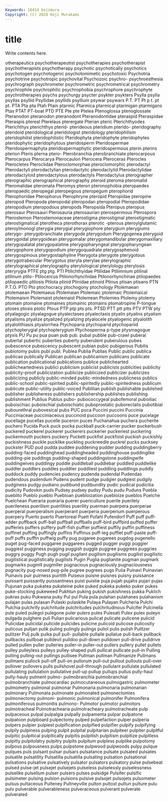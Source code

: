 ```yaml
---
Keywords: 16414 kojimura
Copyright: (C) 2024 Koji Murakami
---
```


# title

Write contents here.



otherapeutics psychotherapeutist
psychotherapies psychotherapist psychotherapists psychotherapy psychotic psychotically psychotics psychotogen psychotogenic psychotomimetic
psychotoxic Psychotria psychotrine psychotropic psychovital Psychozoic psychro- psychroesthesia psychrograph psychrometer
psychrometric psychrometrical psychrometry psychrophile psychrophilic psychrophobia psychrophore psychrophyte psychrotherapies psychs
psychurgy psycter psykter psykters Psylla psylla psyllas psyllid Psyllidae psyllids
psyllium psywar psywars P.T. PT Pt p.t. pt pt. PTA
Pta pta Ptah Ptain ptarmic Ptarmica ptarmical ptarmigan ptarmigans Ptas
PTAT PT-boat PTD PTE Pte pte Ptelea Ptenoglossa ptenoglossate Pteranodon
pteranodon pteranodont Pteranodontidae pteraspid Pteraspidae Pteraspis ptereal Pterelaus pterergate Pterian
pteric Pterichthyodes Pterichthys pterichthys pterid- pterideous pteridium pterido- pteridography pteridoid
pteridological pteridologist pteridology pteridophilism pteridophilist pteridophilistic Pteridophyta pteridophyte pteridophytes pteridophytic
pteridophytous pteridosperm Pteridospermae Pteridospermaphyta pteridospermaphytic pteridospermous pterin pterins pterion Pteris
pterna ptero- Pterobranchia pterobranchiate pterocarpous Pterocarpus Pterocarya Pterocaulon Pterocera Pteroceras
Pterocles Pterocletes Pteroclidae Pteroclomorphae pteroclomorphic pterodactyl Pterodactyli pterodactylian pterodactylic pterodactylid
Pterodactylidae pterodactyloid pterodactylous pterodactyls Pterodactylus pterographer pterographic pterographical pterography pteroid
pteroma pteromalid Pteromalidae pteromata Pteromys pteron pteronophobia pteropaedes pteropaedic pteropegal
pteropegous pteropegum pterophorid Pterophoridae Pterophorus Pterophryne pteropid Pteropidae pteropine pteropod
Pteropoda pteropodal pteropodan pteropodial Pteropodidae pteropodium pteropodous pteropods Pteropsida Pteropus
pteropus pterosaur Pterosauri Pterosauria pterosaurian pterospermous Pterospora Pterostemon Pterostemonaceae pterostigma
pterostigmal pterostigmatic pterostigmatical pterotheca pterothorax pterotic -pterous pteroylglutamic pteroylmonogl pterygia
pterygial pterygiophore pterygium pterygiums pterygo- pterygobranchiate pterygode pterygodum Pterygogenea pterygoid
pterygoidal pterygoidean pterygomalar pterygomandibular pterygomaxillary pterygopalatal pterygopalatine pterygopharyngeal pterygopharyngean pterygophore
pterygopodium pterygoquadrate pterygosphenoid pterygospinous pterygostaphyline Pterygota pterygote pterygotous pterygotrabecular Pterygotus
pteryla pterylae pterylographic pterylographical pterylography pterylological pterylology pterylosis pteryrygia PTFE
ptg ptg. PTI Ptilichthyidae Ptiliidae Ptilimnium ptilinal ptilinum ptilo- Ptilocercus
Ptilonorhynchidae Ptilonorhynchinae ptilopaedes ptilopaedic ptilosis Ptilota ptinid Ptinidae ptinoid Ptinus
ptisan ptisans PTN P.T.O. PTO Pto ptochocracy ptochogony ptochology Ptolemaean
ptolemaean Ptolemaeus Ptolemaian Ptolemaic ptolemaic Ptolemaical Ptolemaism Ptolemaist ptolemaist Ptolemean
Ptolemies Ptolemy ptolemy ptomain ptomaine ptomaines ptomainic ptomains ptomatropine P-tongue
ptoses ptosis ptotic Ptous PTP ptp pts pts. PTSD PTT
ptt ptts PTV PTW pty ptyalagogic ptyalagogue ptyalectases ptyalectasis ptyalin
ptyalins ptyalism ptyalisms ptyalize ptyalized ptyalizing ptyalocele ptyalogenic ptyalolith ptyalolithiasis
ptyalorrhea Ptychoparia ptychoparid ptychopariid ptychopterygial ptychopterygium Ptychosperma p-type ptysmagogue ptyxis
PU Pu pu pua puan pub pub. pubal pubble pub-crawl
puberal pubertal pubertic puberties puberty puberulent puberulous pubes pubescence pubescency
pubescent pubian pubic pubigerous Pubilis pubiotomy pubis publ publ. Publea
Publia Publias Public public publica publicae publically Publican publican publicanism
publicans publicate publication publicational publications publice publichearted publicheartedness publici publicism
publicist publicists publicities publicity publicity-proof publicization publicize publicized publicizer publicizes
publicizing publicly public-minded public-mindedness publicness publics public-school public-spirited public-spiritedly public-spiritedness
publicum publicute public-utility public-voiced Publilian publish publishable published publisher publisheress
publishers publishership publishes publishing publishment Publius Publus pubo- pubococcygeal pubofemoral
puboiliac puboischiac puboischial puboischiatic puboprostatic puborectalis pubotibial pubourethral pubovesical pubs
PUC puca Puccini puccini Puccinia Pucciniaceae pucciniaceous puccinoid puccoon puccoons
puce pucelage pucellage pucellas pucelle puceron puces Puchanahua puchera pucherite
puchero Pucida Puck puck pucka puckball puck-carrier pucker puckerbush puckered
puckerel puckerer puckerers puckerier puckeriest puckering puckermouth puckers puckery Puckett
puckfist puckfoist puckish puckishly puckishness puckle pucklike puckling puckneedle puckrel
pucks pucksey puckster PUD pud pudda puddee puddening pudder pudding
puddingberry pudding-faced puddinghead puddingheaded puddinghouse puddinglike pudding-pie puddings pudding-shaped puddingstone
puddingwife puddingwives puddingy puddle puddleball puddlebar puddled puddlelike puddler puddlers
puddles puddlier puddliest puddling puddlings puddly puddock puddy pudencies pudency
pudenda pudendal Pudendas pudendous pudendum Pudens pudent pudge pudgier pudgiest
pudgily pudginess pudgy pudiano pudibund pudibundity pudic pudical pudicitia pudicity
Pudovkin puds Pudsey pudsey pudsy Pudu pudu Puduns Puebla pueblito
Pueblo pueblo Puebloan puebloization puebloize pueblos Puelche Puelchean Pueraria pueraria
puerer puericulture puerile puerilely puerileness puerilism puerilities puerility puerman puerpera
puerperae puerperal puerperalism puerperant puerperia puerperium puerperous puerpery Puerto puerto
Puertoreal Puett Pufahl Pufendorf Puff puff puff-adder puffback puff-ball puffball
puffballs puff-bird puffbird puffed puffer pufferies puffers puffery puff-fish puffier
puffiest puffily puffin puffiness puffinet puffing puffingly puffins Puffinus puff-leg
pufflet puff-paste puff-puff puffs pufftn puffwig puffy pug pugaree pugarees
pugdog pugenello puget pug-faced puggaree puggarees pugged pugger puggi puggier
puggiest pugginess pugging puggish puggle puggree puggrees puggries puggry puggy
Pugh pugh pugil pugilant pugilism pugilisms pugilist pugilistic pugilistical pugilistically
pugilists Pugin Puglia puglianite pugman pugmark pugmarks pugmill pugmiller pugnacious
pugnaciously pugnaciousness pugnacity pug-nosed pug-pile pugree pugrees pugs Puiia Puinavi
Puinavian Puinavis puir puirness puirtith Puiseux puisne puisnes puisny puissance
puissant puissantly puissantness puist puistie puja pujah pujahs pujari pujas
Pujunan puka pukatea pukateine puke puked pukeka pukeko puker pukes
puke-stocking pukeweed Pukhtun puking pukish pukishness pukka Puklich pukras puku
Pukwana puky Pul pul Pula pula pulahan pulahanes pulahanism pulajan
pulas pulasan Pulaski pulaskite Pulaya Pulayan Pulcheria Pulchi Pulchia pulchrify
pulchritude pulchritudes pulchritudinous Pulcifer Pulcinella pule puled pulegol pulegone puler
pulers pules Pulesati Pulex pulex puleyn pulgada pulghere puli Pulian
pulicarious pulicat pulicate pulicene pulicid Pulicidae pulicidal pulicide pulicides pulicine
pulicoid pulicose pulicosity pulicous pulijan pulik puling pulingly pulings puliol
pulis pulish Pulitzer pulitzer Pulj pulk pulka pull pull- pullable
pullaile pullalue pull-back pullback pullbacks pullboat pulldevil pulldoo pull-down pulldown
pull-drive pulldrive pulled pullen puller pulleries puller-in puller-out pullers pullery
pullet pullets pulley pulleyless pulleys pulley-shaped pulli pullicat pullicate pull-in
Pulling pulling pulling-out pullings pullisee Pullman pullman Pullmanize Pullmans pullmans
pullock pull-off pull-on pullorum pull-out pullout pullouts pull-over pullover pullovers
pulls pullshovel pull-through pullulant pullulate pullulated pullulating pullulation pullulative pull-up
pullup pullups pullus pully-haul pully-hauly pulment pulmo- pulmobranchia pulmobranchial pulmobranchiate
pulmocardiac pulmocutaneous pulmogastric pulmometer pulmometry pulmonal pulmonar Pulmonaria pulmonaria pulmonarian
pulmonary Pulmonata pulmonate pulmonated pulmonectomies pulmonectomy pulmoni- pulmonic pulmonical pulmonifer
Pulmonifera pulmoniferous pulmonitis pulmono- Pulmotor pulmotor pulmotors pulmotracheal Pulmotrachearia pulmotracheary
pulmotracheate pulp pulpaceous pulpal pulpalgia pulpally pulpamenta pulpar pulpatone pulpatoon
pulpboard pulpectomy pulped pulpefaction pulper pulperia pulpers pulpier pulpiest pulpification
pulpified pulpifier pulpify pulpifying pulpily pulpiness pulping pulpit pulpital pulpitarian
pulpiteer pulpiter pulpitful pulpitic pulpitical pulpitically pulpitis pulpitish pulpitism pulpitize
pulpitless pulpitly pulpitolatry pulpitry pulpits pulpitum pulpless pulplike pulpotomy pulpous
pulpousness pulps pulpstone pulpwood pulpwoods pulpy pulque pulques puls pulsant
pulsar pulsars pulsatance pulsate pulsated pulsates pulsatile pulsatility Pulsatilla pulsatilla
pulsating pulsation pulsational pulsations pulsative pulsatively pulsator pulsators pulsatory pulse
pulsebeat pulsed pulse-jet pulsejet pulsejets pulseless pulselessly pulselessness pulselike pulsellum
pulser pulsers pulses pulsidge Pulsifer pulsific pulsimeter pulsing pulsion pulsions
pulsive pulsojet pulsojets pulsometer pulsus pultaceous Pulteney Pultneyville pulton pultost
pultun pulture pulu pulv pulverable pulverableness pulveraceous pulverant pulverate pulverated
